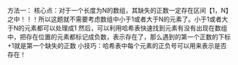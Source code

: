 <!-- 给你一个未排序的整数数组 nums ，请你找出其中没有出现的最小的正整数。

请你实现时间复杂度为 O(n) 并且只使用常数级别额外空间的解决方案。
 

示例 1：

输入：nums = [1,2,0]
输出：3
解释：范围 [1,2] 中的数字都在数组中。
示例 2：

输入：nums = [3,4,-1,1]
输出：2
解释：1 在数组中，但 2 没有。
示例 3：

输入：nums = [7,8,9,11,12]
输出：1
解释：最小的正数 1 没有出现。 -->


方法一：
核心点：对于一个长度为N的数组，其缺失的正数一定存在区间【1，N】之中！！！所以这题就不需要考虑数组中小于1或者大于N的元素了。小于1或者大于N的元素都可以处理成1
然后，可以利用哈希表快速找到元素有没有出现在数组中，把存在位置的元素都标记成负数，表示存在了，那么遇到的第一个正数的下标+1就是第一个缺失的正数
小技巧：哈希表中每个元素的正负号可以用来表示是否存在！

